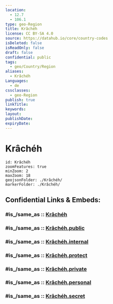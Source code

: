 ```yaml
---
location:
  - 12.7
  - 106.1
type: geo-Region
title: Krâchéh
license: CC BY-SA 4.0
source: https://datahub.io/core/country-codes
isDeleted: false
isReadOnly: false
draft: false
confidential: public
tags:
  - geo/Country/Region
aliases:
  - Krâchéh
Languages:
  - de
cssclasses:
  - geo-Region
publish: true
linkTitle:
keywords:
layout:
publishDate:
expiryDate:
---
```


# Krâchéh

```leaflet
id: Krâchéh
zoomFeatures: true 
minZoom: 2 
maxZoom: 18
geojsonFolder: ./Krâchéh/
markerFolder: ./Krâchéh/
```


## Confidential Links & Embeds: 

### #is_/same_as :: [Krâchéh](/_Standards/Earth/Continent/Asia/Asia~South~East/Cambodia/Provinces~Cambodia/Krâchéh.md) 

### #is_/same_as :: [Krâchéh.public](/_public/Earth/Continent/Asia/Asia~South~East/Cambodia/Provinces~Cambodia/Krâchéh.public.md) 

### #is_/same_as :: [Krâchéh.internal](/_internal/Earth/Continent/Asia/Asia~South~East/Cambodia/Provinces~Cambodia/Krâchéh.internal.md) 

### #is_/same_as :: [Krâchéh.protect](/_protect/Earth/Continent/Asia/Asia~South~East/Cambodia/Provinces~Cambodia/Krâchéh.protect.md) 

### #is_/same_as :: [Krâchéh.private](/_private/Earth/Continent/Asia/Asia~South~East/Cambodia/Provinces~Cambodia/Krâchéh.private.md) 

### #is_/same_as :: [Krâchéh.personal](/_personal/Earth/Continent/Asia/Asia~South~East/Cambodia/Provinces~Cambodia/Krâchéh.personal.md) 

### #is_/same_as :: [Krâchéh.secret](/_secret/Earth/Continent/Asia/Asia~South~East/Cambodia/Provinces~Cambodia/Krâchéh.secret.md)

